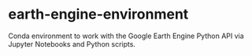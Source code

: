 # earth-engine-environment
Conda environment to work with the Google Earth Engine Python API via Jupyter Notebooks and Python scripts.
